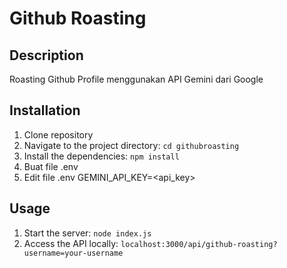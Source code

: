 # Github Roasting

## Description

Roasting Github Profile menggunakan API Gemini dari Google

## Installation

1. Clone repository
2. Navigate to the project directory: `cd githubroasting`
3. Install the dependencies: `npm install`
4. Buat file .env
5. Edit file .env GEMINI_API_KEY=<api_key>

## Usage

1. Start the server: `node index.js`
2. Access the API locally: `localhost:3000/api/github-roasting?username=your-username`
